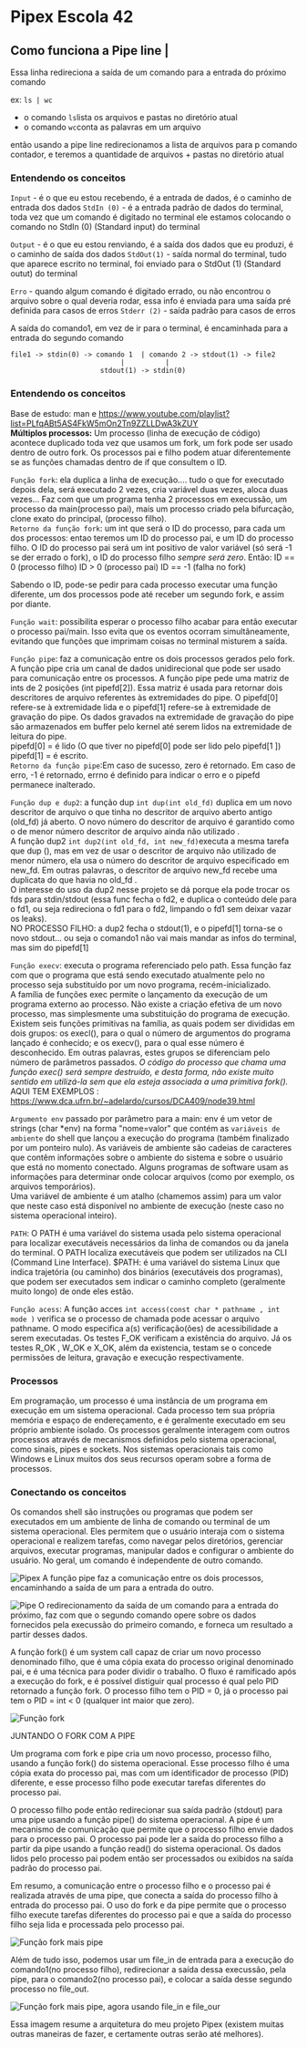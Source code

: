 # Pipex Escola 42


## Como funciona a Pipe line |

Essa linha redireciona a saída de um comando para a entrada do próximo comando

ex: `ls | wc`
- o comando `ls`lista os arquivos e pastas no diretório atual
- o comando `wc`conta as palavras em um arquivo

então usando a pipe line redirecionamos a lista de arquivos para p comando contador, e teremos a quantidade de arquivos + pastas no diretório atual

### Entendendo os conceitos
`Input` - é o que eu estou recebendo, é a entrada de dados, é o caminho de entrada dos dados
`StdIn (0)` - é a entrada padrão de dados do terminal, toda vez que um comando é digitado no terminal ele estamos colocando o comando no StdIn (0) (Standard input) do terminal

`Output` - é o que eu estou renviando, é a saída dos dados que eu produzi, é o caminho de saída dos dados
`StdOut(1)` - saída normal do terminal, tudo que aparece escrito no terminal, foi enviado para o StdOut (1) (Standard outut) do terminal

`Erro` - quando algum comando é digitado errado, ou não encontrou o arquivo sobre o qual deveria rodar, essa info é enviada para uma saída pré definida para casos de erros
`Stderr (2)` - saída padrão para casos de erros

A saída do comando1, em vez de ir para o terminal, é encaminhada para a entrada do segundo comando

```
file1 -> stdin(0) -> comando 1  | comando 2 -> stdout(1) -> file2
                           |          |
                      stdout(1) -> stdin(0)
```

### Entendendo os conceitos
Base de estudo: man e https://www.youtube.com/playlist?list=PLfqABt5AS4FkW5mOn2Tn9ZZLLDwA3kZUY \
**Múltiplos processos:** Um processo (linha de execução de código) acontece duplicado toda vez que usamos um fork, um fork pode ser usado dentro de outro fork. Os processos pai e filho podem atuar diferentemente se as funções chamadas dentro de if que consultem o ID.

`Função fork`: ela duplica a linha de execução.... tudo o que for executado depois dela, será executado 2 vezes, cria variável duas vezes, aloca duas vezes... Faz com que um programa tenha 2 processos em execussão, um processo da main(processo pai), mais um processo criado pela bifurcação, clone exato do principal, (processo filho).\
`Retorno da função fork`: um int que será o ID do processo, para cada um dos processos: entao teremos um ID do processo pai, e um ID do processo filho. 
O ID do processo pai será um int positivo de valor variável (só será -1 se der errado o fork), o ID do processo filho *sempre será zero*.
Então: ID == 0 (processo filho)
       ID > 0 (processo pai)
       ID == -1 (falha no fork)

Sabendo o ID, pode-se pedir para cada processo executar uma função diferente, um dos processos pode até receber um segundo fork, e assim por diante.

`Função wait`: possibilita esperar o processo filho acabar para então executar o processo pai/main. Isso evita que os eventos ocorram simultâneamente, evitando que funções que imprimam coisas no terminal misturem a saída.

`Função pipe`: faz a comunicação entre os dois processos gerados pelo fork.\
A função pipe cria um canal de dados unidirecional que pode ser usado para comunicação entre os processos. A função pipe pede uma matriz de ints de 2 posições (int pipefd[2]). Essa matriz é usada para retornar dois descritores de arquivo referentes às extremidades do pipe. O pipefd[0] refere-se à extremidade lida e o pipefd[1] refere-se à extremidade de gravação do pipe. Os dados gravados na extremidade de gravação do pipe são armazenados em buffer pelo kernel até serem lidos na extremidade de leitura do pipe.\
pipefd[0] = é lido (O que tiver no pipefd[0] pode ser lido pelo pipefd[1 ])\
pipefd[1] = é escrito.\
`Retorno da função pipe`:Em caso de sucesso, zero é retornado. Em caso de erro, -1 é retornado, errno é definido para indicar o erro e o pipefd permanece inalterado. 

`Função dup e dup2`: a função dup `int dup(int old_fd)` duplica em um novo descritor de arquivo o que tinha no descritor de arquivo aberto antigo (old_fd) já aberto. O novo número do descritor de arquivo é garantido como o de menor número descritor de arquivo ainda não utilizado .\
A função dup2 `int dup2(int old_fd, int new_fd)`executa a mesma tarefa que dup (), mas
em vez de usar o descritor de arquivo não utilizado de menor número, ela usa o número do descritor de arquivo especificado em new_fd. Em outras palavras, o descritor de arquivo new_fd recebe uma duplicata do que havia no old_fd . \
O interesse do uso da dup2 nesse projeto se dá porque ela pode trocar os fds para stdin/stdout (essa func fecha o fd2, e duplica o conteúdo dele para o fd1, ou seja redireciona o fd1 para o fd2, limpando o fd1 sem deixar vazar os leaks).\
NO PROCESSO FILHO:
a dup2 fecha o stdout(1), e o pipefd[1] torna-se o novo stdout... ou seja o comando1 não vai mais mandar as infos do terminal, mas sim do pipefd[1]

`Função execv`: executa o programa referenciado pelo path. Essa função faz com que o programa que está sendo executado atualmente pelo no processo seja substituído por um novo programa, recém-inicializado. \
A família de funções exec permite o lançamento da execução de um programa externo ao processo. Não existe a criação efetiva de um novo processo, mas simplesmente uma substituição do programa de execução.\
Existem seis funções primitivas na família, as quais podem ser divididas em dois grupos: os execl(), para o qual o número de argumentos do programa lançado é conhecido; e os execv(), para o qual esse número é desconhecido. Em outras palavras, estes grupos  se diferenciam pelo número de parâmetros passados.
*O código do processo que chama uma função exec() será sempre destruído, e desta forma, não existe muito sentido em utilizá-la sem que ela esteja associada a uma primitiva fork().*
AQUI TEM EXEMPLOS : https://www.dca.ufrn.br/~adelardo/cursos/DCA409/node39.html

`Argumento env` passado por parâmetro para a main: env é um vetor de strings (char *env) na forma "nome=valor" que contém as `variáveis de ambiente` do shell que lançou a execução do programa (também finalizado por um ponteiro nulo). As variáveis de ambiente são cadeias de caracteres que contêm informações sobre o ambiente do sistema e sobre o usuário que está no momento conectado. Alguns programas de software usam as informações para determinar onde colocar arquivos (como por exemplo, os arquivos temporários).\
Uma variável de ambiente é um atalho (chamemos assim) para um valor que neste caso está disponível no ambiente de execução (neste caso no sistema operacional inteiro).

`PATH`: O PATH é uma variável do sistema usada pelo sistema operacional para localizar executáveis necessários da linha de comandos ou da janela do terminal. O PATH localiza executáveis que podem ser utilizados na CLI (Command Line Interface). $PATH: é uma variável do sistema Linux que indica trajetória (ou caminho) dos binários (executáveis dos programas), que podem ser executados sem indicar o caminho completo (geralmente muito longo) de onde eles estão.

`Função acess`: A função acces `int access(const char * pathname , int mode )` verifica se o processo de chamada pode acessar o arquivo pathname. O modo especifica a(s) verificação(ões) de acessibilidade a serem executadas. Os testes F_OK verificam a existência do arquivo. Já os testes R_OK , W_OK e X_OK, além da existencia, testam se o concede permissões de leitura, gravação e execução respectivamente.

### Processos

Em programação, um processo é uma instância de um programa em execução em um sistema operacional. Cada processo tem sua própria memória e espaço de endereçamento, e é geralmente executado em seu próprio ambiente isolado. Os processos geralmente interagem com outros processos através de mecanismos definidos pelo sistema operacional, como sinais, pipes e sockets. Nos sistemas operacionais tais como Windows e Linux muitos dos seus recursos operam sobre a forma de processos.

### Conectando os conceitos

Os comandos shell são instruções ou programas que podem ser executados em um ambiente de linha de comando ou terminal de um sistema operacional. Eles permitem que o usuário interaja com o sistema operacional e realizem tarefas, como navegar pelos diretórios, gerenciar arquivos, executar programas, manipular dados e configurar o ambiente do usuário. No geral, um comando é independente de outro comando.

![Pipex](./img/sem_pipes.PNG)
A função pipe faz a comunicação entre os dois processos, encaminhando a saída de um para a entrada do outro.

![Pipe](./img/pipe.PNG)
O redirecionamento da saída de um comando para a entrada do próximo, faz com que o segundo comando opere sobre os dados fornecidos pela execussão do primeiro comando, e forneca um resultado a partir desses dados.

A função fork() é um system call capaz de criar um novo processo denominado filho, que é uma cópia exata do processo original denominado pai, e é uma técnica para poder dividir o trabalho. O fluxo é ramificado após a execução do fork, e é possível distiguir qual processo é qual pelo PID retornado a função fork. O processo filho tem o PID = 0, já o processo pai tem o PID = int < 0 (qualquer int maior que zero).

![Função fork](./img/fork.PNG)

JUNTANDO O FORK COM A PIPE

Um programa com fork e pipe cria um novo processo, processo filho, usando a função fork() do sistema operacional. Esse processo filho é uma cópia exata do processo pai, mas com um identificador de processo (PID) diferente, e esse processo filho pode executar tarefas diferentes do processo pai.

O processo filho pode então redirecionar sua saída padrão (stdout) para uma pipe usando a função pipe() do sistema operacional. A pipe é um mecanismo de comunicação que permite que o processo filho envie dados para o processo pai. O processo pai pode ler a saída do processo filho a partir da pipe usando a função read() do sistema operacional. Os dados lidos pelo processo pai podem então ser processados ​​ou exibidos na saída padrão do processo pai.

Em resumo, a comunicação entre o processo filho e o processo pai é realizada através de uma pipe, que conecta a saída do processo filho à entrada do processo pai. O uso do fork e da pipe permite que o processo filho execute tarefas diferentes do processo pai e que a saída do processo filho seja lida e processada pelo processo pai.

![Função fork mais pipe](./img/fork+pipe.PNG)

Além de tudo isso, podemos usar um file_in de entrada para a execução do comando1(no processo filho), redirecionar a saída dessa execussão, pela pipe, para o comando2(no processo pai), e colocar a saída desse segundo processo no file_out. 

![Função fork mais pipe, agora usando file_in e file_our](./img/fork+pipe+file.PNG)

Essa imagem resume a arquitetura do meu projeto Pipex (existem muitas outras maneiras de fazer, e certamente outras serão até melhores). 